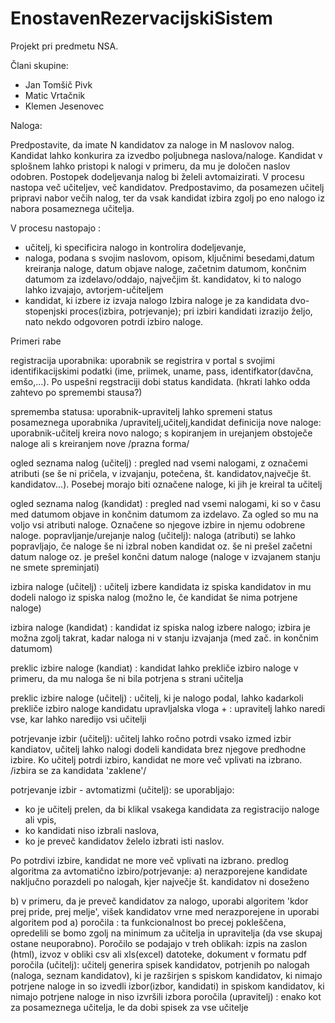 # EnostavenRezervacijskiSistem

Projekt pri predmetu NSA.

Člani skupine:
- Jan Tomšič Pivk
- Matic Vrtačnik
- Klemen Jesenovec






Naloga:

Predpostavite, da imate N kandidatov za naloge in M naslovov nalog. Kandidat lahko konkurira za izvedbo poljubnega naslova/naloge. Kandidat v splošnem lahko pristopi k nalogi v primeru, da mu je določen naslov odobren. Postopek dodeljevanja nalog bi želeli avtomaizirati. V procesu nastopa več učiteljev, več kandidatov. Predpostavimo, da posamezen učitelj pripravi nabor večih nalog, ter da vsak kandidat izbira zgolj po eno nalogo iz nabora posameznega učitelja.


V procesu nastopajo :
-	učitelj, ki specificira nalogo in kontrolira dodeljevanje,
-	naloga, podana s svojim naslovom, opisom, ključnimi besedami,datum kreiranja naloge, datum objave naloge, začetnim datumom, končnim datumom za izdelavo/oddajo, največjim št. kandidatov, ki to nalogo lahko izvajajo, avtorjem-učiteljem
-	kandidat, ki izbere iz izvaja nalogo
Izbira naloge je za kandidata dvo-stopenjski proces(izbira, potrjevanje); pri izbiri kandidati izrazijo željo, nato nekdo odgovoren potrdi izbiro naloge.




Primeri rabe


registracija uporabnika: uporabnik se registrira v portal s svojimi identifikacijskimi podatki (ime, priimek, uname, pass, identifkator(davčna, emšo,...). Po uspešni regstraciji dobi status kandidata. (hkrati lahko odda zahtevo po spremembi stausa?)

sprememba statusa: uporabnik-upravitelj lahko spremeni status posameznega uporabnika /upravitelj,učitelj,kandidat
definicija nove naloge: uporabnik-učitelj kreira novo nalogo; s kopiranjem in urejanjem obstoječe naloge ali s kreiranjem nove /prazna forma/

ogled seznama nalog (učitelj) : pregled nad vsemi nalogami, z označemi atributi (se še ni pričela, v izvajanju, potečena, št. kandidatov,največje št. kandidatov...). Posebej morajo biti označene naloge, ki jih je kreiral ta učitelj

ogled seznama nalog (kandidat) : pregled nad vsemi nalogami, ki so v času med datumom objave in končnim datumom za izdelavo. Za ogled so mu na voljo vsi atributi naloge. Označene so njegove izbire in njemu odobrene naloge.
popravljanje/urejanje nalog (učitelj): naloga (atributi) se lahko popravljajo, če naloge še ni izbral noben kandidat oz. še ni prešel začetni datum naloge oz. je prešel končni datum naloge (naloge v izvajanem stanju ne smete spreminjati)

izbira naloge (učitelj) : učitelj izbere kandidata iz spiska kandidatov in mu dodeli nalogo iz spiska nalog (možno le, če kandidat še nima potrjene naloge)

izbira naloge (kandidat) : kandidat iz spiska nalog izbere nalogo; izbira je možna zgolj takrat, kadar naloga ni v stanju izvajanja (med zač. in končnim datumom)

preklic izbire naloge (kandiat) : kandidat lahko prekliče izbiro naloge v primeru, da mu naloga še ni bila potrjena s strani učitelja

preklic izbire naloge (učitelj) : učitelj, ki je nalogo podal, lahko kadarkoli prekliče izbiro naloge kandidatu
upravljalska vloga + : upravitelj lahko naredi vse, kar lahko naredijo vsi učitelji

potrjevanje izbir (učitelj): učitelj lahko ročno potrdi vsako izmed izbir kandiatov, učitelj lahko nalogi dodeli kandidata brez njegove predhodne izbire. Ko učitelj potrdi izbiro, kandidat ne more več vplivati na izbrano. /izbira se za kandidata 'zaklene'/


potrjevanje izbir - avtomatizmi (učitelj):
se uporabljajo:
-	ko je učitelj prelen, da bi klikal vsakega kandidata za registracijo naloge ali vpis,
-	ko kandidati niso izbrali naslova,
-	ko je preveč kandidatov želelo izbrati isti naslov.


Po potrdivi izbire, kandidat ne more več vplivati na izbrano.
predlog algoritma za avtomatično izbiro/potrjevanje:
a) nerazporejene kandidate naključno porazdeli po nalogah, kjer največje št. kandidatov ni doseženo

b) v primeru, da je preveč kandidatov za nalogo, uporabi algoritem 'kdor prej pride, prej melje', višek kandidatov vrne med nerazporejene in uporabi algoritem pod a)
poročila : ta funkcionalnost bo precej pokleščena, opredelili se bomo zgolj na minimum za učitelja in upravitelja (da vse skupaj ostane neuporabno). Poročilo se podajajo v treh oblikah: izpis na zaslon (html), izvoz v obliki csv ali xls(excel) datoteke, dokument v formatu pdf
poročila (učitelj): učitelj generira spisek kandidatov, potrjenih po nalogah (naloga, seznam kandidatov), ki je razširjen s spiskom kandidatov, ki nimajo potrjene naloge in so izvedli izbor(izbor, kandidati) in spiskom kandidatov, ki nimajo potrjene naloge in niso izvršili izbora
poročila (upravitelj) : enako kot za posameznega učitelja, le da dobi spisek za vse učitelje
